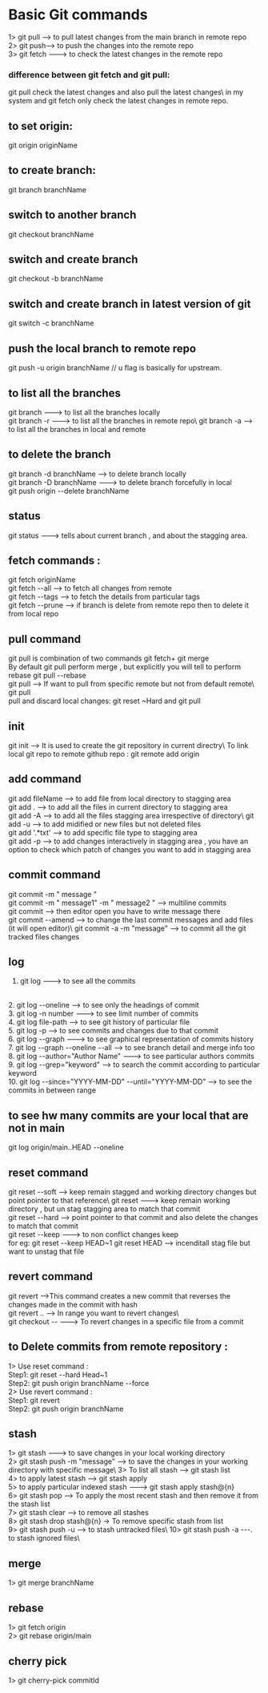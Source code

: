 # Basic Git commands 
1> git pull --> to pull latest changes from the main branch in remote repo\
2> git push--> to push the changes into the remote repo\
3> git fetch ---> to check the latest changes in the remote repo
 
### difference between git fetch and git pull: 
git pull check the latest changes and also pull the latest changes\ in my system and git fetch only check the latest changes in remote repo.
 
## to set origin: 
git origin originName
 
## to create branch:
git branch branchName
 
## switch to another branch 
git checkout branchName
 
## switch and create branch 
git checkout -b branchName
 
## switch and create branch in latest version of git 
git switch -c branchName
 
## push the local branch to remote repo 
git push -u origin branchName // u flag is basically for upstream.
 
## to list all the branches 
git branch ---> to list all the branches locally\
git branch -r ---> to list all the branches in remote repo\ 
git branch -a --> to list all the branches in local and remote
 
## to delete the branch
git branch -d branchName --> to delete branch locally <br  />
git branch -D branchName ---> to delete branch forcefully in local <br  /> 
git push origin --delete branchName
 
## status 
git status ---> tells about current branch , and about the stagging area.
 
## fetch commands :
git fetch originName <br />
git fetch --all --> to fetch all changes from remote <br  />
git fetch --tags --> to fetch the details from particular tags <br  />
git fetch --prune --> if branch is delete from remote repo then to delete it from local repo
 
## pull command 
git pull is combination of two commands git fetch+ git merge\
By default git pull perform merge , but explicitly you will tell to perform rebase git pull --rebase 
<br  />
git pull <remote-name> --> If want to pull from specific remote but not from default remote\ 
git pull <remote-name> <branch-name>
<br  />
pull and discard local changes: git reset ~Hard and git pull <remote-name> <branch-name>
 
 
## init 
git init --> It is used to create the git repository in current directry\ 
To link local git repo to remote github repo : 
git remote add origin <remote-repo-url>
 
## add command 
git add fileName --> to add file from local directory to stagging area\
git add . --> to add all the files in current directory to stagging area\
git add -A --> to add all the files  stagging area irrespective of directory\ 
git add -u --> to add midified or new files but not deleted files\
git add '.*txt' --> to add specific file type to stagging area\
git add -p --> to add changes interactively in stagging area , you have an option to check which patch of changes you want to add in stagging area
 
## commit command 
git commit -m " message " 
<br  />
git commit -m " message1" -m  " message2 " --> multiline commits\
git commit --> then editor open you have to write message there\
git commit --amend --> to change the last commit messages and add files (it will open editor)\ 
git commit -a -m "message" --> to commit all the git tracked files changes
 
## log 
1. git log ---> to see all the commits
<br />
2. git log --oneline --> to see only the headings of commit <br />
3. git log -n number ---> to see limit  number of commits <br />
4. git log file-path --> to see git history of particular file <br /> 
5. git log -p --> to see commits and changes due to that commit <br />
6. git log --graph ---> to see graphical representation of commits history <br /> 
7. git log --graph --oneline --all  --> to see branch detail and merge info too <br />
8. git log --author="Author Name"  ---> to see particular authors commits <br />
9. git log --grep="keyword"  --> to search the commit according to particular keyword <br /> 
10. git log --since="YYYY-MM-DD" --until="YYYY-MM-DD"   --> to see the commits in between range
 
 
## to see hw many commits are your local that are not in main 
git log origin/main..HEAD --oneline
 
## reset command 
git reset --soft <commit> --> keep remain stagged and working directory changes but point pointer to that reference\ 
git reset <commit> ---> keep remain working directory , but un stag stagging area to match that commit\
git reset --hard <commmit> --> point pointer to that commit and also delete the changes to match that commit\
git reset --keep <commit>   ---> to non conflict changes keep\
for eg: git reset --keep HEAD~1
git reset HEAD <file> --> incenditall stag file but want to unstag that file
 
## revert command 
git revert <commit> -->This command creates a new commit that reverses the changes made in the commit with hash <br  />
git revert <oldest-commit>..<newest-commit>  --> In range you want to revert changes\  <br />
git checkout <commit> -- <file>  ---> To revert changes in a specific file from a commit <br />
 
## to Delete commits from remote repository : 
1> Use reset command : 
<br  />
Step1: git reset --hard Head~1
<br  />
Step2: git push origin branchName --force 
<br  />
2> Use revert command : 
<br  />
Step1: git revert <commit-hash>
<br  />
Step2: git push origin branchName
 
## stash 
1> git stash ---> to save changes in your local working directory\
2> git stash push -m "message" --> to save the changes in your working directory with specific message\ 
3> To list all stash --> git stash list\
4> to apply latest stash --> git stash apply\
5> to apply particular indexed stash ---> git stash apply stash@{n}
<br  />
6> git stash pop  --> To apply the most recent stash and then remove it from the stash list\
7> git stash clear --> to remove all stashes\
8> git stash drop stash@{n}  -> To remove specific stash from list\
9> git stash push -u --> to stash untracked files\ 
10> git stash push -a ---. to stash ignored files\

## merge 
1> git merge branchName 

## rebase 
1> git fetch origin 
<br />
2> git rebase origin/main 

## cherry pick 
1> git cherry-pick commitId 
